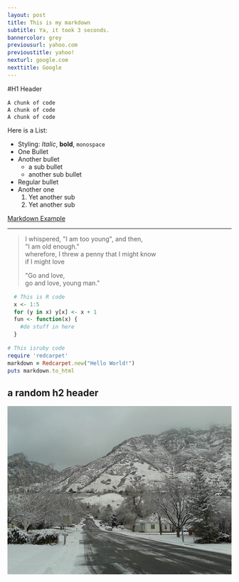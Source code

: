 ```yaml
---
layout: post
title: This is my markdown
subtitle: Ya, it took 3 seconds.
bannercolor: grey
previousurl: yahoo.com
previoustitle: yahoo!
nexturl: google.com
nexttitle: Google
---
```


#H1 Header

    A chunk of code
    A chunk of code
    A chunk of code

Here is a List:

  * Styling: *Italic*, **bold**, `monospace`
  * One Bullet
  * Another bullet
    * a sub bullet
    * another sub bullet
  * Regular bullet
  * Another one
    1. Yet another sub
    2. Yet another sub

[Markdown Example](http://www.unexpected-vortices.com/sw/rippledoc/quick-markdown-example.html)

***

> I whispered, "I am too young", and then,  
> "I am old enough."  
> wherefore, I threw a penny that I might know  
> if I might love  
> 
> "Go and love,  
> go and love, young man."

~~~R
  # This is R code
  x <- 1:5
  for (y in x) y[x] <- x + 1
  fun <- function(x) {
    #do stuff in here
  }
~~~

```ruby
# This isruby code
require 'redcarpet'
markdown = Redcarpet.new("Hello World!")
puts markdown.to_html
```

## a random h2 header

![example image](/img/briar.jpg "An exemplary image")
